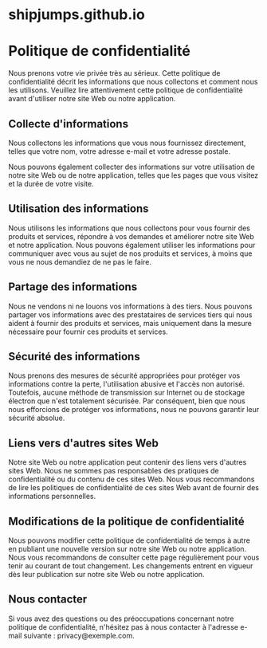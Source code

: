 # shipjumps.github.io

<!DOCTYPE html>
<html>
  <head>
    <meta charset="UTF-8">
   
    
  </head>
  <body>
    <div class="container">
      <h1>Politique de confidentialité</h1>
      <p>Nous prenons votre vie privée très au sérieux. Cette politique de confidentialité décrit les informations que nous collectons et comment nous les utilisons. Veuillez lire attentivement cette politique de confidentialité avant d'utiliser notre site Web ou notre application.</p>
      <h2>Collecte d'informations</h2>
      <p>Nous collectons les informations que vous nous fournissez directement, telles que votre nom, votre adresse e-mail et votre adresse postale. </p> <p>Nous pouvons également collecter des informations sur votre utilisation de notre site Web ou de notre application, telles que les pages que vous visitez et la durée de votre visite.</p>
      <h2>Utilisation des informations</h2>
      <p>Nous utilisons les informations que nous collectons pour vous fournir des produits et services, répondre à vos demandes et améliorer notre site Web et notre application. Nous pouvons également utiliser les informations pour communiquer avec vous au sujet de nos produits et services, à moins que vous ne nous demandiez de ne pas le faire.</p>
      <h2>Partage des informations</h2>
      <p>Nous ne vendons ni ne louons vos informations à des tiers. Nous pouvons partager vos informations avec des prestataires de services tiers qui nous aident à fournir des produits et services, mais uniquement dans la mesure nécessaire pour fournir ces produits et services.</p>
      <h2>Sécurité des informations</h2>
      <p>Nous prenons des mesures de sécurité appropriées pour protéger vos informations contre la perte, l'utilisation abusive et l'accès non autorisé. Toutefois, aucune méthode de transmission sur Internet ou de stockage électron que n'est totalement sécurisée. Par conséquent, bien que nous nous efforcions de protéger vos informations, nous ne pouvons garantir leur sécurité absolue.</p>
      
<h2>Liens vers d'autres sites Web</h2>
<p>Notre site Web ou notre application peut contenir des liens vers d'autres sites Web. Nous ne sommes pas responsables des pratiques de confidentialité ou du contenu de ces sites Web. Nous vous recommandons de lire les politiques de confidentialité de ces sites Web avant de fournir des informations personnelles.</p>
<h2>Modifications de la politique de confidentialité</h2>
<p>Nous pouvons modifier cette politique de confidentialité de temps à autre en publiant une nouvelle version sur notre site Web ou notre application. Nous vous recommandons de consulter cette page régulièrement pour vous tenir au courant de tout changement. Les changements entrent en vigueur dès leur publication sur notre site Web ou notre application.</p>
<h2>Nous contacter</h2>
<p>Si vous avez des questions ou des préoccupations concernant notre politique de confidentialité, n'hésitez pas à nous contacter à l'adresse e-mail suivante : privacy@exemple.com.</p>
</div>

  </body>
</html>


